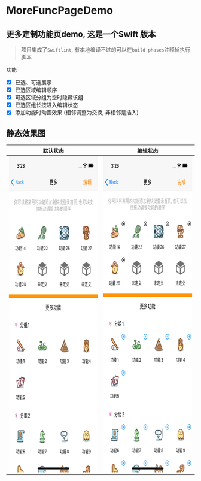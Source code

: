 # MoreFuncPageDemo

## 更多定制功能页demo, 这是一个Swift 版本

> 项目集成了`Swiftlint`, 有本地编译不过的可以在`build phases`注释掉执行脚本

功能

- [x] 已选、可选展示  
- [x] 已选区域编辑顺序  
- [x] 可选区域分组为空时隐藏该组  
- [x] 已选区组长按进入编辑状态
- [x] 添加功能时动画效果 (相邻调整为交换, 非相邻是插入)

## 静态效果图

|   默认状态    |   编辑状态    |
|:------------:|:------------:|
| <img src="https://github.com/ShenYj/MoreFuncPageDemo/blob/main/screenshot/default.png?raw=true" width="390" height="844"/> | <img src="https://github.com/ShenYj/MoreFuncPageDemo/blob/main/screenshot/editing.png?raw=true" width="390" height="844"/> |
